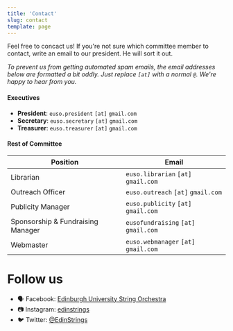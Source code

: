 ```yaml
---
title: 'Contact'
slug: contact
template: page
---
```


Feel free to concact us! If you're not sure which committee member to contact, write an email to our president. 
He will sort it out.


*To prevent us from getting automated spam emails, the email addresses below are formatted a bit oddly.
Just replace `[at]` with a normal `@`. We're happy to hear from you.*

#### Executives

- **President**: `euso.president` `[at]` `gmail.com`
- **Secretary**: `euso.secretary` `[at]` `gmail.com`
- **Treasurer**: `euso.treasurer` `[at]` `gmail.com`

#### Rest of Committee

| Position                          | Email                                |
|-----------------------------------|--------------------------------------|
| Librarian                         | `euso.librarian` `[at]` `gmail.com`  |
| Outreach Officer                  | `euso.outreach` `[at]` `gmail.com`   |
| Publicity Manager                 | `euso.publicity` `[at]` `gmail.com`  |
| Sponsorship & Fundraising Manager | `eusofundraising` `[at]` `gmail.com` |
| Webmaster                         | `euso.webmanager` `[at]` `gmail.com` |



# Follow us

- 🗣 Facebook: [Edinburgh University String Orchestra](https://www.facebook.com/EdUniSO/)
- 📷 Instagram: [edinstrings](https://www.instagram.com/edinstrings/)
- 🐦 Twitter: [@EdinStrings](https://twitter.com/EdinStrings)
